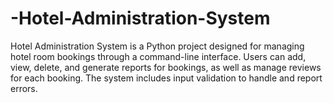 # -Hotel-Administration-System
Hotel Administration System is a Python project designed for managing hotel room bookings through a command-line interface. Users can add, view, delete, and generate reports for bookings, as well as manage reviews for each booking. The system includes input validation to handle and report errors.
